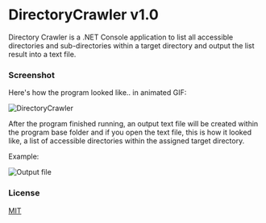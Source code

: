 # DirectoryCrawler v1.0

Directory Crawler is a .NET Console application to list all accessible directories and sub-directories within a target directory and output the list result into a text file.

### Screenshot

Here's how the program looked like.. in animated GIF:

![DirectoryCrawler](http://i.imgur.com/e3mrlmx.gifv)

After the program finished running, an output text file will be created within the program base folder and if you open the text file, this is how it looked like, a list of accessible directories within the assigned target directory.

Example:

![Output file](http://i.imgur.com/qaUZ9n3.png)

### License

[MIT](LICENSE.md)
